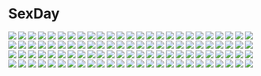 # SexDay
![](https://konachan.com/jpeg/850a470cdfc148d3c2e468bed28a9653/Konachan.com%20-%20237551%20akatsuki-works%20bikini%20breast_hold%20breasts%20cleavage%20game_cg%20saeki_hokuto%20souma_izana%20suisei_ginka%20swimsuit.jpg)
![](https://konachan.com/image/5bd3f0308dfbf258a6750c355c1aa6d5/Konachan.com%20-%20267843%20all_male%20animal%20brown_eyes%20brown_hair%20bubbles%20fish%20male%20noeyebrow_%28mauve%29%20original%20short_hair%20shorts%20signed%20turtle%20underwater%20water.jpg)
![](https://konachan.com/image/fdf8f9a5f85626351bb7d36835e60f42/Konachan.com%20-%20124963%20brown_hair%20christmas%20green_eyes%20guilty_crown%20long_hair%20night%20ouma_mana%20redjuice%20santa_costume%20tie.jpg)
![](https://konachan.com/jpeg/af179892825a8fb60f7d5f74c09f58d7/Konachan.com%20-%20198286%20black_hair%20brown_eyes%20gray%20katahira_masashi%20long_hair%20original%20swimsuit.jpg)
![](https://konachan.com/jpeg/4245a728ba8e805eaa521eb3034089b0/Konachan.com%20-%20120251%20bow%20game_cg%20magic%20master%C3%97re%3Amaster%20mitsuki_nanami%20night%20ninoko%20red_hair%20skirt%20uniform%20wings.jpg)
![](https://konachan.com/image/6e4b7c812e5dd7c57cd049786c0e9f48/Konachan.com%20-%20226574%20animal_ears%20bikini%20black_hair%20blue_eyes%20brown_hair%20catgirl%20headphones%20long_hair%20short_hair%20swimsuit%20warmhouse.jpg)
![](https://konachan.com/image/44f1576fa2bfa3a11a26e38803e815c4/Konachan.com%20-%2057238%20japanese_clothes%20kimono%20ruroo.jpg)
![](https://konachan.com/image/05a4558f9f5c8ab809961d5a05e416f2/Konachan.com%20-%20143185%20blue_eyes%20blue_hair%20chiri_%28atlanta%29%20hatsune_miku%20long_hair%20miku_append%20twintails%20vocaloid%20watermark.jpg)
![](https://konachan.com/jpeg/c2e9852742f3dc4ae9598ec980da7b58/Konachan.com%20-%20155299%202girls%20bed%20blue_hair%20blush%20bra%20game_cg%20kazama_yau%20navel%20panties%20purple_eyes%20red_eyes%20red_hair%20tagme%20takatou_kanae%20tel-o%20underwear%20yatagarasu%20yuri.jpg)
![](https://konachan.com/image/d645673d5f83bbd6cf170fe4a4f15965/Konachan.com%20-%20229926%20bed%20book%20drink%20fan%20logo%20mikago_kotaro%20nobody%20paper%20rask%20realistic%20re%3Alief_%7Eshin%27ai_naru_anata_e%7E%20scenic.jpg)
![](https://konachan.com/jpeg/5c42cbd2c37a87bba4c3aade3ffb2841/Konachan.com%20-%20163277%20gmot%20hijiri_byakuren%20sideboob%20touhou.jpg)
![](https://konachan.com/image/424cecb86ac20d6815fdeb44f93f043e/Konachan.com%20-%2051249%20hirasawa_ui%20hirasawa_yui%20k-on%21.jpg)
![](https://konachan.com/image/d85b56f17c133090757f59450d7d1483/Konachan.com%20-%2022239%20abenobashi_mahou_shoutengai.jpg)
![](https://konachan.com/jpeg/3cc6b2bf306937b50b7b67d2eb089ce4/Konachan.com%20-%20279184%20aibeya%20blood%20breasts%20brown_hair%20censored%20crying%20game_cg%20hayami_aki%20navel%20nipples%20nude%20oryou%20penis%20pussy%20red_eyes%20sex%20short_hair%20spread_legs%20tears.jpg)
![](https://konachan.com/image/0d9980e3a3a74b07354a4c37ce2a9de8/Konachan.com%20-%2099688%20animal_ears%20breasts%20brown_hair%20bunnygirl%20cleavage%20flyable_heart%20food%20game_cg%20inaba_yui%20itou_noiji%20tears.jpg)
![](https://konachan.com/image/6047a856f8a27779b415b550eafc72c9/Konachan.com%20-%20125213%202girls%20blue_eyes%20blue_hair%20cake%20cioccoleti%20cirno%20drink%20fairy%20food%20fruit%20purple_hair%20red_eyes%20short_hair%20strawberry%20thighhighs%20touhou%20vampire%20wings.jpg)
![](https://konachan.com/image/549a120a171cf51957b3890233473671/Konachan.com%20-%2083592%20fate_testarossa%20mahou_shoujo_lyrical_nanoha%20mahou_shoujo_lyrical_nanoha_strikers%20takamachi_nanoha%20yagami_hayate.jpg)
![](https://konachan.com/jpeg/a580c6a7260f938605efdfbd1a3c6bdf/Konachan.com%20-%20106827%20aqua_hair%20ebba%20hatsune_miku%20nude%20third-party_edit%20vocaloid.jpg)
![](https://konachan.com/jpeg/09f4be44ec52f765971a7d906d248819/Konachan.com%20-%20220843%20aikatsu%21%20hitoto%20minowa_hikari.jpg)
![](https://konachan.com/jpeg/be6365df9bbe6e04af1663966cdd0df3/Konachan.com%20-%2043713%20tagme.jpg)
![](https://konachan.com/jpeg/24a2ebb633102d78554c36b9b960679f/Konachan.com%20-%20283430%20ass%20bodysuit%20cameltoe%20elbow_gloves%20garter_belt%20gloves%20knife%20long_hair%20nun%20original%20red_hair%20skintight%20stockings%20tori_%28puru0083%29%20weapon%20white.jpg)
![](https://konachan.com/jpeg/c58766a4ee4f9f8e7d9f4e7cbbd6d48f/Konachan.com%20-%20197284%20blue_eyes%20braids%20breasts%20cleavage%20cropped%20green_eyes%20hong_meiling%20izayoi_sakuya%20long_hair%20maid%20red_hair%20sayori%20scan%20short_hair%20touhou%20white_hair.jpg)
![](https://konachan.com/jpeg/b85b199d07b265c0019c2b8aba1d9f96/Konachan.com%20-%20252162%20animal_ears%20aqua_eyes%20barefoot%20black_hair%20brown_hair%20flowers%20food%20group%20hana_%28asml30%29%20long_hair%20mask%20onmyouji%20petals%20ponytail%20red_eyes%20water.jpg)
![](https://konachan.com/image/2afcf10b62aca95a59d55e5f716a78ed/Konachan.com%20-%20197101%20barefoot%20brown_hair%20building%20city%20grass%20hotaka%20leaves%20original%20polychromatic%20short_hair%20translation_request.jpg)
![](https://konachan.com/image/1c28d6c5fe1b0b51e09e8a902c4b181a/Konachan.com%20-%2031366%20amagahara_inaho%20crying%20favorite%20game_cg%20happy_margaret%21%20kokonoka%20tears.jpg)
![](https://konachan.com/jpeg/8e9d370cc890d06b30061dddc1241363/Konachan.com%20-%20245399%20annin_doufu%20bow%20breasts%20brown_eyes%20brown_hair%20cat_smile%20idolmaster%20microphone%20navel%20necklace%20short_hair%20skirt%20thighhighs%20wink%20wristwear.jpg)
![](https://konachan.com/image/d79eacff9964e3e3116dd9f28fb3290c/Konachan.com%20-%2024137%20all_male%20death_note%20male%20polychromatic%20ryuk%20yagami_light.jpg)
![](https://konachan.com/image/d54c01cba7a942e210282d7329c5e8ca/Konachan.com%20-%20155980%20animal%20bird%20blonde_hair%20cape%20dress%20feathers%20long_hair%20mask%20original%20owl%20pixiv_fantasia%20red_eyes%20ryuuzaki_ichi%20sword%20weapon.jpg)
![](https://konachan.com/jpeg/9a044e6817e14bb2e5000543ec556fc9/Konachan.com%20-%20109593%20black_hair%20blue_eyes%20blush%20computer%20dark%20kamisama_no_memo_chou%20long_hair%20shionji_yuuko%20tagme_%28artist%29%20teddy_bear.jpg)
![](https://konachan.com/image/3084992135b230ddec1dfbf5731dc2b9/Konachan.com%20-%2050658%20alice_parade%20blonde_hair%20blue_eyes%20blush%20itou_noiji%20kimagure_neko%20nopan%20odoodo_funny%20unisonshift.jpg)
![](https://konachan.com/jpeg/23a6d649435245ddb6a7e2625be2015b/Konachan.com%20-%2089696%20bodysuit%20neon_genesis_evangelion%20soryu_asuka_langley%20transparent%20vector.jpg)
![](https://konachan.com/jpeg/7f6caeb119659708b965b783fea1744a/Konachan.com%20-%20248467%20flandre_scarlet%20hat%20ikurauni%20orange_hair%20red_eyes%20skirt%20sword%20touhou%20vampire%20weapon%20wings%20wristwear.jpg)
![](https://konachan.com/jpeg/5ab7a2195a3c165afa3e0a657e64be20/Konachan.com%20-%2076644%20angel_beats%21%20blue_hair%20long_hair%20skirt%20tachibana_kanade%20white%20yellow_eyes.jpg)
![](https://konachan.com/image/d9be70164c41b007d1e1978b550af137/Konachan.com%20-%20113428%20anus%20blonde_hair%20blue_eyes%20breast_hold%20breasts%20elcia_harvence%20long_hair%20navel%20nipples%20nude%20pussy%20spread_legs%20uncensored%20wet%20white%20yuuki_hagure.jpg)
![](https://konachan.com/image/a62d216b6bba7c09b4e045833190316b/Konachan.com%20-%2037477%20chinese_clothes%20chinese_dress%20dead_or_alive%20iizuki_tasuku%20lei_fang%20open_shirt.jpg)
![](https://konachan.com/image/5e5d0ac57913de266f9b7cd127d3259d/Konachan.com%20-%20125649%20atrata%20mabinogi%20snow%20tagme%20toro.jpg)
![](https://konachan.com/image/ab430b5f6fd2e9c80042d601529d79db/Konachan.com%20-%20244545%202girls%20aoki_momo%20brown_hair%20camera%20glasses%20green_eyes%20high_school_fleet%20long_hair%20pink_eyes%20pirason%20swimsuit%20twintails%20uda_megumi.jpg)
![](https://konachan.com/image/dca70c7f0cc38d56013a4a2ed6853f5b/Konachan.com%20-%20190878%20blue_eyes%20bra%20breasts%20chain%20cleavage%20fang%20flowers%20headdress%20jname%20long_hair%20navel%20original%20panties%20petals%20purple_eyes%20thighhighs%20underwear%20wings.jpg)
![](https://konachan.com/image/27aeb0645aea0f1120679759d8d750c5/Konachan.com%20-%2077811%20all_male%20code_geass%20lelouch_lamperouge%20male%20polychromatic%20watermark.jpg)
![](https://konachan.com/image/6862d3aafa0c42fd9807bbeafdc92a61/Konachan.com%20-%2056321%20blush%20brown_eyes%20brown_hair%20green_eyes%20green_hair%20hakurei_reimu%20japanese_clothes%20kochiya_sanae%20long_hair%20miko%20ribbons%20touhou.jpg)
![](https://konachan.com/image/aa5216a8f7a72c5b91d96a2b781a983f/Konachan.com%20-%2058385%20elbow_gloves%20gloves%20guitar%20instrument%20long_hair%20megurine_luka%20microphone%20mujun_%28zipper%29%20tie%20vocaloid%20yowane_haku.jpg)
![](https://konachan.com/image/b3e3492180b2d24683d7130add18ffaf/Konachan.com%20-%20167077%20boots%20brown_hair%20building%20cape%20city%20gray_eyes%20levi_ackerman%20michi_%28iawei%29%20mikasa_ackerman%20scarf%20shingeki_no_kyojin%20short_hair%20sword%20uniform%20weapon.jpg)
![](https://konachan.com/image/3665cd9c2fabdfe4ac3e9d10571f429f/Konachan.com%20-%2083345%20green_eyes%20phone%20pink_hair%20short_hair%20tagme%20twintails.jpg)
![](https://konachan.com/jpeg/f1bcb9f4b326457b626b72495319cf9b/Konachan.com%20-%20267430%20ass%20close%20original%20sakuya_tsuitachi%20school_swimsuit%20swimsuit%20wet.jpg)
![](https://konachan.com/image/4e6bdfa1fc4e5508216b541fcace8f1b/Konachan.com%20-%20113496%202girls%20breasts%20cleavage%20dress%20flandre_scarlet%20garter_belt%20hat%20heco_%28mama%29%20red_eyes%20remilia_scarlet%20thighhighs%20touhou%20vampire%20wings.jpg)
![](https://konachan.com/jpeg/3db240ecb5c68461e8013b20544a95d0/Konachan.com%20-%20226078%20blush%20braids%20breasts%20bunny_ears%20bunnygirl%20collar%20cum%20game_cg%20green_eyes%20headband%20long_hair%20male%20nipples%20no_bra%20pantyhose%20rozea%20sex%20wristwear.jpg)
![](https://konachan.com/image/33662277167b26564e3fc4cbae9d4220/Konachan.com%20-%2079005%20book%20brown_hair%20hat%20hazuki_rui%20pointed_ears%20red_eyes%20ribbons%20shameimaru_aya%20short_hair%20skirt%20sky%20touhou%20wings.jpg)
![](https://konachan.com/image/99aba71abb1a76da57189f92beddb67e/Konachan.com%20-%208725%20alice_margatroid%20boots%20dark%20dress%20mage%20ribbons%20short_hair%20touhou.jpg)
![](https://konachan.com/image/d28422e309ce1a275866df6f5f6df82f/Konachan.com%20-%206460%20hiiragi_tsukasa%20lucky_star.jpg)
![](https://konachan.com/jpeg/d60738a55aa77cea22534812c2fb762b/Konachan.com%20-%20243985%20black_hair%20clouds%20dress%20gray_hair%20green_eyes%20male%20original%20otton%20purple_hair%20short_hair%20sky%20suit%20tie%20yellow_eyes.jpg)
![](https://konachan.com/image/88a4ca23c732612c3086e43f099d7e6c/Konachan.com%20-%2048916%20gun%20hatsune_miku%20jpeg_artifacts%20koi_wa_sensou_%28vocaloid%29%20twintails%20vocaloid%20weapon.gif)
![](https://konachan.com/image/d193006c0537229b978b381112f79940/Konachan.com%20-%20307593%20anus%20ass%20black_hair%20blush%20close%20elbow_gloves%20final_fantasy%20gloves%20nude%20pussy%20red_eyes%20thighhighs%20tifa_lockhart%20tofuubear%20uncensored%20watermark.jpg)
![](https://konachan.com/jpeg/f6e280eb887fafbd4810c8a3ccc55115/Konachan.com%20-%20177812%20dress%20lolita_fashion%20original%20scan%20tinkerbell%20tinkle.jpg)
![](https://konachan.com/jpeg/1abe623b392e92bc8d39a491e263f6ef/Konachan.com%20-%2051166%20beatmania%20blue_hair%20headphones%20kinoshita_ichi%20long_hair%20purple_eyes%20sakura_%28beatmania%29%20sarashi%20underwear.jpg)
![](https://konachan.com/jpeg/8a551f95274a72882b9c282aeca10c36/Konachan.com%20-%20160551%20bicycle%20food%20onigirikun%20original%20scan%20school_uniform.jpg)
![](https://konachan.com/image/978827f962d902330af10c1df3ed730a/Konachan.com%20-%20139359%20accel_world%20black_hair%20flat_chest%20katase_minami%20kuro_yuki_hime%20long_hair%20nipple_slip%20nipples%20open_shirt%20pantyhose.jpg)
![](https://konachan.com/jpeg/4a293724a30b6a318b9c65baf179ba3d/Konachan.com%20-%20238205%20animal_ears%20apple%20blush%20brown_eyes%20brown_hair%20carnelian%20catgirl%20corset%20food%20fruit%20garter_belt%20navel%20panties%20ribbons%20scan%20short_hair%20tail%20underwear.jpg)
![](https://konachan.com/jpeg/87821bbb0f56650db91d6f6cf2053735/Konachan.com%20-%20155862%202girls%20goosechan%20hatsune_miku%20hug%20kagamine_rin%20vocaloid.jpg)
![](https://konachan.com/image/8fa9508031b81a5a4a91733523d35fd4/Konachan.com%20-%206635%20koihime_musou%20panties%20school_uniform%20tagme%20underwear.jpg)
![](https://konachan.com/image/8fdad6179fbc935c735cc95015a29093/Konachan.com%20-%20101557%20all_male%20brown_eyes%20brown_hair%20flowers%20gray%20kara_no_shoujo%20katsuragi_shin%20male%20open_shirt%20rose.jpg)
![](https://konachan.com/image/9fa8bb719217ce1c3012b21a91b3b6a1/Konachan.com%20-%20296172%20blush%20bow%20fate_grand_order%20fate_%28series%29%20green_hair%20headband%20heart%20horns%20japanese_clothes%20long_hair%20minamo25%20ribbons%20signed%20thighhighs%20yellow_eyes.jpg)
![](https://konachan.com/jpeg/3b490a3f5318b32ab4567f67f5c93965/Konachan.com%20-%205502%20kirisame_marisa%20tokiame%20touhou%20witch.jpg)
![](https://konachan.com/jpeg/2499afa31c62c6313b35989e9827a3d0/Konachan.com%20-%20150721%20game_cg%20kanojo_to_ore_to_koibito_to%20marui%20mihagino_konoka%20pulltop.jpg)
![](https://konachan.com/jpeg/00e0d23034d51e6f6a7dddfb7c72d958/Konachan.com%20-%2019495%20hoshi_no_koe.jpg)
![](https://konachan.com/image/67c7b8729ea9be8d2df17044082bb5f2/Konachan.com%20-%2081434%20animal_ears%20bell%20black_hair%20bow%20choker%20foxgirl%20japanese_clothes%20kimono%20rain%20red_eyes%20tail%20umbrella%20water.jpg)
![](https://konachan.com/image/ee2f6b2760044e30077f6b59f64efede/Konachan.com%20-%2049973%20ass%20ayumi%20bikini%20swimsuit%20sword%20weapon%20x-blades.jpg)
![](https://konachan.com/image/5b408c45d24f8c1504f4c6306524f49a/Konachan.com%20-%2011409%20fujisawa_yayoi%20katase_shima%20machida_ayaka%20taka_tony%20uchuu_no_stellvia.jpg)
![](https://konachan.com/jpeg/09f8a23e7bdeca998a6b1e6a49400875/Konachan.com%20-%20120217%20game_cg%20himekawa_shinobu%20izuna_zanshinken%20male%20musumi_koutarou.jpg)
![](https://konachan.com/jpeg/2b608e88605698748918440c6e853715/Konachan.com%20-%20287483%20ass%20black_hair%20blush%20cropped%20fang%20kantoku%20original%20panties%20school_uniform%20see_through%20skirt_lift%20twintails%20underwear%20wet.jpg)
![](https://konachan.com/image/9a653b4aaf7d16e8688b9571768ac97b/Konachan.com%20-%2092550%20all_male%20brown_hair%20chibi%20chinese_clothes%20chinese_dress%20flowers%20long_hair%20male%20miyanokouji_mizuho%20norita%20otome_wa_boku_ni_koishiteru%20trap.jpg)
![](https://konachan.com/jpeg/60d8aa592e1eaa6695cf3e7d2536e761/Konachan.com%20-%20266278%20black_hair%20food%20game_cg%20haruoto_alice_gram%20hat%20long_hair%20nanawind%20pantyhose%20purple_eyes%20ribbons%20rindou_yaya%20school_uniform%20takanae_kyourin.jpg)
![](https://konachan.com/image/707d1691f5adb0c2ad90ced84d62d0ef/Konachan.com%20-%2027766%20higurashi_no_naku_koro_ni%20nishimata_aoi%20ryuuguu_rena.jpg)
![](https://konachan.com/image/fd41d9f0aa72c7405e5f92c0e719312b/Konachan.com%20-%20291791%20aqua_eyes%20blush%20breasts%20censored%20emoi_do%20japanese_clothes%20long_hair%20nipples%20no_bra%20nopan%20original%20penis%20purple_hair%20pussy_juice%20sex.jpg)
![](https://konachan.com/image/760c7bb353047d5c65adf32b2897b8cc/Konachan.com%20-%20164303%20advent_cirno%20cirno%20hinanawi_tenshi%20letty_whiterock%20nye%20sword%20touhou%20weapon.jpg)
![](https://konachan.com/jpeg/51f627b9c884ad8649a2036fff29495f/Konachan.com%20-%2088747%20ass%20blue_eyes%20brown_hair%20cameltoe%20game_cg%20kiss_x_demon_lord_x_darjeeling%20marmalade%20nanase_yuuna%20panties%20school_uniform%20takanae_kyourin%20underwear.jpg)
![](https://konachan.com/jpeg/3c6eee80a1e695db44b63bdd842eb3d5/Konachan.com%20-%20270684%20anus%20aqua_eyes%20ass%20blonde_hair%20blue_eyes%20blush%20dharker_studios%20fingering%20game_cg%20kopianget%20long_hair%20navel%20nude%20purple_hair%20pussy%20twintails%20yuri.jpg)
![](https://konachan.com/jpeg/9b736fe73e3f01e3b6b02cbc350db166/Konachan.com%20-%2029052%20blonde_hair%20breasts%20cheerleader%20panties%20underwear.jpg)
![](https://konachan.com/image/bd2d3131569590bc7e343e379a4e800a/Konachan.com%20-%2039082%20brown_hair%20dress%20kamikita_komari%20little_busters%21%20na-ga%20natsume_rin%20skirt%20yellow.jpg)
![](https://konachan.com/image/7abbdcacd6bbb48e76efc62a5d7089ca/Konachan.com%20-%2096818%20barefoot%20bow%20breasts%20chain%20collar%20cum%20long_hair%20nipples%20nude%20pubic_hair%20pussy%20tsunekun%20uncensored.jpg)
![](https://konachan.com/jpeg/34ab85da34c89b02a41c40ccdf60a847/Konachan.com%20-%20278378%20black_eyes%20black_hair%20headphones%20kagumanikusu%20kneehighs%20long_hair%20original%20phone%20reflection%20scenic%20school_uniform%20skirt.jpg)
![](https://konachan.com/image/b19bab08155b749bfce4fe48322bb954/Konachan.com%20-%2068937%20bodysuit%20hiiragi_tsukasa%20lucky_star%20neon_genesis_evangelion%20purple_hair%20skintight%20spear%20weapon.jpg)
![](https://konachan.com/image/4199fd8b609c8273c6f8c90c507d2af7/Konachan.com%20-%20163615%20bed%20bikini%20himawari_no_kyoukai_to_nagai_natsuyasumi%20long_hair%20motoyon%20nonohara_hinazakura%20swimsuit.jpg)
![](https://konachan.com/image/ca11bb71858db6c84c2f970ef921e4cb/Konachan.com%20-%20141029%20aqua_eyes%20book%20brown_hair%20car%20food%20instrument%20kinako928%20long_hair%20original%20phone%20short_hair%20train.jpg)
![](https://konachan.com/image/6c9744857e8bb0efb9e4700a2e444ef9/Konachan.com%20-%20191023%202girls%20araragi_karen%20araragi_tsukihi%20bakemonogatari%20barefoot%20black_hair%20blue_eyes%20bow%20brown_hair%20food%20long_hair%20pocky%20red_eyes%20skirt%20tg.jpg)
![](https://konachan.com/image/81f4c0d908203efa6851d77aa9cb5c7d/Konachan.com%20-%20258782%20ass%20black%20blonde_hair%20bow%20douyougen%20fate_%28series%29%20gradient%20hat%20long_hair%20no_bra%20panties%20red_eyes%20teddy_bear%20thighhighs%20underwear%20witch_hat.jpg)
![](https://konachan.com/image/a58a94c45afb5d227ba8aa7ffe866b15/Konachan.com%20-%20241946%20cosmic_break%20morizo_cs.jpg)
![](https://konachan.com/image/5fd3583d9b564815766161aa6752dd4f/Konachan.com%20-%2016889%20anthropomorphism%20os-tan%20windows%20xp.jpg)
![](https://konachan.com/image/0792f8a8c6780d1fd8f6b342b2375315/Konachan.com%20-%2038199%20murakami_suigun%20rino%20white_clarity.jpg)
![](https://konachan.com/jpeg/790b79db52916a60e48d7eb28a38c2ca/Konachan.com%20-%2092081%20aqua_hair%20blue_eyes%20hatsune_miku%20miku_append%20shinbashi_katsura%20twintails%20vocaloid.jpg)
![](https://konachan.com/image/c70b255a2a4c8110ada4df07bb3e48be/Konachan.com%20-%2081697%20black_hair%20brown_hair%20long_hair%20original%20shimeji%20sky.jpg)
![](https://konachan.com/image/cc0bc895834518edc67f5181a4874a75/Konachan.com%20-%20117934%20cube_x_cursed_x_curious%20glasses%20green_eyes%20katana%20muramasa_konoha%20school_uniform%20shira-nyoro%20sword%20weapon.jpg)
![](https://konachan.com/image/0b0f72dafe81ae1ae1304d8765dd29bb/Konachan.com%20-%2089398%20bed%20black_hair%20blush%20bow%20flowers%20gokou_ruri%20goth-loli%20gsq%20headband%20lolita_fashion%20long_hair%20pantyhose%20pink_eyes.jpg)
![](https://konachan.com/image/6f334e019efb686f5ec60cf1d2c139cd/Konachan.com%20-%20181175%20animal_ears%20black_hair%20blue_eyes%20foxgirl%20japanese_clothes%20kikivi%20kimono%20long_hair%20multiple_tails%20original%20tail.jpg)
![](https://konachan.com/image/22921c27d55a8aa28ce9dd815032dbc4/Konachan.com%20-%20107479%20breasts%20cleavage%20fukai_ryousuke%20headphones%20long_hair%20nitroplus%20pink_hair%20sonico%20super_sonico.jpg)
![](https://konachan.com/image/dbef4e4c669dedd4dc46d303aad49907/Konachan.com%20-%2045408%202girls%20jpeg_artifacts%20komeiji_satori%20remilia_scarlet%20touhou%20usotsukiya%20valentine%20vampire.jpg)
![](https://konachan.com/jpeg/4983021423cf1a6aab7d315b721b510d/Konachan.com%20-%20153818%20aisha_%28elsword%29%20elsword%20garter_belt%20navel%20purple_eyes%20purple_hair%20thighhighs%20twintails%20weapon%20white.jpg)
![](https://konachan.com/image/2ba570bc0614f016da8ad03b4c13ad5e/Konachan.com%20-%20300072%20azur_lane%20breasts%20cape%20cleavage%20counahiiragi%20gloves%20hat%20long_hair%20petals%20red_hair%20spread_legs%20sword%20thighhighs%20twintails%20uniform%20weapon%20yellow_eyes.jpg)
![](https://konachan.com/jpeg/2efa60269d097198ad7764e4b571d044/Konachan.com%20-%20302760%202girls%20building%20cherry_blossoms%20drink%20flowers%20japanese_clothes%20kimono%20konpaku_youmu%20maachi_%28fsam4547%29%20saigyouji_yuyuko%20touhou%20waifu2x.jpg)
![](https://konachan.com/image/9bf40cb229f0cb5143f629285cafaa0e/Konachan.com%20-%20201609%20animal%20bat%20dress%20fang%20moon%20red_eyes%20remilia_scarlet%20short_hair%20thighhighs%20touhou%20vampire%20white_crow%20wings.jpg)
![](https://konachan.com/image/24ea13a8ecfb3f82616c8b01e861cd74/Konachan.com%20-%2042857%20bed%20blue_eyes%20blue_hair%20blush%20breasts%20futari_wa_precure%20initial-g%20kiss%20misumi_nagisa%20nipples%20nude%20orange_hair%20precure%20vector%20yukishiro_honoka%20yuri.jpg)

